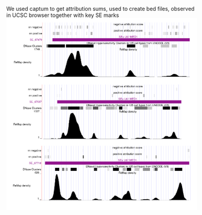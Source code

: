 We used captum to get attribution sums, used to create bed files, observed in UCSC browser together with key SE marks <br>
![captum_UCSC](./captum_UCSC.png) <br>
